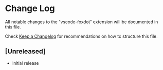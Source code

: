# Change Log

All notable changes to the "vscode-foxdot" extension will be documented in this file.

Check [Keep a Changelog](http://keepachangelog.com/) for recommendations on how to structure this file.

## [Unreleased]

- Initial release